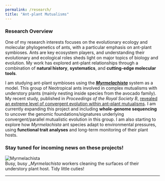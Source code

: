 ```yaml
---
permalink: /research/
title: "Ant-plant Mutualisms"
---
```

### Research Overview

One of my research interests focuses on the evolutionary ecology and molecular phylogenetics of ants, with a particular emphasis on ant-plant symbioses. Ants are key ecosystem players, and understanding their evolutionary and ecological roles sheds light on major topics of biology and evolution. My work has explored ant-plant relationships through a combination of **natural history**, **systematics**, and **cutting-edge molecular tools**.

I am studying ant-plant symbioses using the [***Myrmelachista***](https://www.antweb.org/images.do?genus=Myrmelachista) system as a model. This group of Neotropical ants involved in complex mutualisms with understory plants (mainly nesting inside species from the avocado family). My recent study, published in *Proceedings of the Royal Society B*, [revealed an extreme level of convergent evolution within ant-plant mutualisms](https://royalsocietypublishing.org/doi/10.1098/rspb.2024.1214). I am currently expanding this project and including **whole-genome sequencing** to uncover the genomic foundations/signatures underlying convergent/parallel mutualistic evolution in this group. I am also starting to explore how _Myrmelachista_ ant species adapt to environmental pressures, using **functional trait analyses** and long-term monitoring of their plant hosts.

### Stay tuned for incoming news on these projects!

![Myrmelachista](images/Myrmelachista.jpg)  
Busy, busy __Myrmelachista_ workers cleaning the surfaces of their understory plant host. Tidy little cuties!

---


